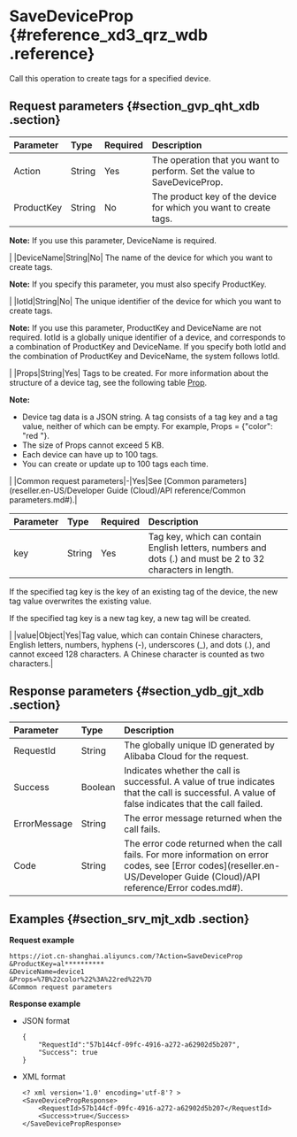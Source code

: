 # SaveDeviceProp {#reference_xd3_qrz_wdb .reference}

Call this operation to create tags for a specified device.

## Request parameters {#section_gvp_qht_xdb .section}

|Parameter|Type|Required|Description|
|:--------|:---|:-------|:----------|
|Action|String|Yes|The operation that you want to perform. Set the value to SaveDeviceProp.|
|ProductKey|String|No| The product key of the device for which you want to create tags.

 **Note:** If you use this parameter, DeviceName is required.

 |
|DeviceName|String|No| The name of the device for which you want to create tags.

 **Note:** If you specify this parameter, you must also specify ProductKey.

 |
|IotId|String|No| The unique identifier of the device for which you want to create tags.

 **Note:** If you use this parameter, ProductKey and DeviceName are not required. IotId is a globally unique identifier of a device, and corresponds to a combination of ProductKey and DeviceName. If you specify both IotId and the combination of ProductKey and DeviceName, the system follows IotId.

 |
|Props|String|Yes| Tags to be created. For more information about the structure of a device tag, see the following table [Prop](#table_rxn_33t_xdb).

 **Note:** 

-   Device tag data is a JSON string. A tag consists of a tag key and a tag value, neither of which can be empty. For example, Props = \{"color": "red "\}.
-   The size of Props cannot exceed 5 KB.
-   Each device can have up to 100 tags.
-   You can create or update up to 100 tags each time.

 |
|Common request parameters|-|Yes|See [Common parameters](reseller.en-US/Developer Guide (Cloud)/API reference/Common parameters.md#).|

|Parameter|Type|Required|Description|
|:--------|:---|:-------|:----------|
|key|String|Yes| Tag key, which can contain English letters, numbers and dots \(.\) and must be 2 to 32 characters in length.

 If the specified tag key is the key of an existing tag of the device, the new tag value overwrites the existing value.

 If the specified tag key is a new tag key, a new tag will be created.

 |
|value|Object|Yes|Tag value, which can contain Chinese characters, English letters, numbers, hyphens \(-\), underscores \(\_\), and dots \(.\), and cannot exceed 128 characters. A Chinese character is counted as two characters.|

## Response parameters {#section_ydb_gjt_xdb .section}

|Parameter|Type|Description|
|:--------|:---|:----------|
|RequestId|String|The globally unique ID generated by Alibaba Cloud for the request.|
|Success|Boolean|Indicates whether the call is successful. A value of true indicates that the call is successful. A value of false indicates that the call failed.|
|ErrorMessage|String|The error message returned when the call fails.|
|Code|String|The error code returned when the call fails. For more information on error codes, see [Error codes](reseller.en-US/Developer Guide (Cloud)/API reference/Error codes.md#).|

## Examples {#section_srv_mjt_xdb .section}

**Request example**

```
https://iot.cn-shanghai.aliyuncs.com/?Action=SaveDeviceProp
&ProductKey=al********** 
&DeviceName=device1 
&Props=%7B%22color%22%3A%22red%22%7D 
&Common request parameters
```

**Response example**

-   JSON format

    ```
    {
        "RequestId":"57b144cf-09fc-4916-a272-a62902d5b207",
        "Success": true
    }
    ```

-   XML format

    ```
    <? xml version='1.0' encoding='utf-8'? > 
    <SaveDevicePropResponse> 
        <RequestId>57b144cf-09fc-4916-a272-a62902d5b207</RequestId> 
        <Success>true</Success> 
    </SaveDevicePropResponse> 
    ```


